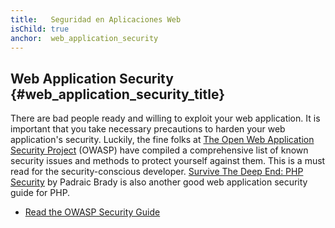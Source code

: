 ```yaml
---
title:   Seguridad en Aplicaciones Web
isChild: true
anchor:  web_application_security
---
```


## Web Application Security {#web_application_security_title}

There are bad people ready and willing to exploit your web application. It is important that you take necessary
precautions to harden your web application's security. Luckily, the fine folks at
[The Open Web Application Security Project][1] (OWASP) have compiled a comprehensive list of known security issues and
methods to protect yourself against them. This is a must read for the security-conscious developer. [Survive The Deep End: PHP Security][3] by Padraic Brady is also another good web application security guide for PHP.

* [Read the OWASP Security Guide][2]


[1]: https://www.owasp.org/
[2]: https://www.owasp.org/index.php/Guide_Table_of_Contents
[3]: http://phpsecurity.readthedocs.org/en/latest/index.html
